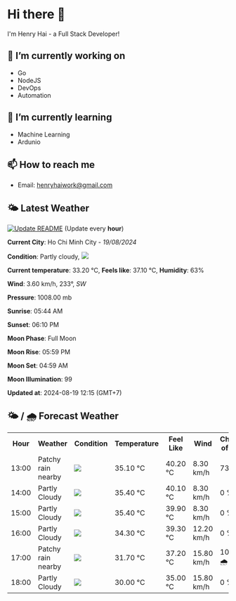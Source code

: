 # Hi there 👋

I'm Henry Hai - a Full Stack Developer!

## 🔭 I’m currently working on

- Go
- NodeJS
- DevOps
- Automation

## 🌱 I’m currently learning

- Machine Learning
- Ardunio

## 📫 How to reach me

- Email: <henryhaiwork@gmail.com>

## 🌤️ Latest Weather
[![Update README](https://github.com/henry0hai/henry0hai/actions/workflows/udpateReadme.yml/badge.svg)](https://github.com/henry0hai/henry0hai/actions/workflows/udpateReadme.yml)
(Update every **hour**)
<!-- CURRENT_WEATHER:START -->
**Current City**: Ho Chi Minh City - *19/08/2024*

**Condition**: Partly cloudy, <img src="https://cdn.weatherapi.com/weather/64x64/day/116.png"/>

**Current temperature**: 33.20 °C, **Feels like**: 37.10 °C, **Humidity**: 63%

**Wind**: 3.60 km/h, 233°, *SW*

**Pressure**: 1008.00 mb

**Sunrise**: 05:44 AM

**Sunset**: 06:10 PM

**Moon Phase**: Full Moon

**Moon Rise**: 05:59 PM

**Moon Set**: 04:59 AM

**Moon Illumination**: 99

**Updated at**: 2024-08-19 12:15 (GMT+7)<!-- CURRENT_WEATHER:END -->

## 🌤️ / 🌧️ Forecast Weather
<!-- FORECAST_WEATHER:START -->
<table>
		<tr>
			<th>Hour</th>
			<th>Weather</th>
			<th>Condition</th>
			<th>Temperature</th>
			<th>Feel Like</th>
			<th>Wind</th>
			<th>Chance of Rain</th>
		</tr>
				<tr>
					<td>13:00</td>
					<td>Patchy rain nearby</td>
					<td><img src='https://cdn.weatherapi.com/weather/64x64/day/176.png'/></td>
					<td>35.10 °C</td>
					<td>40.20 °C</td>
					<td>8.30 km/h</td>
					<td>73 %</td>
				</tr>
				<tr>
					<td>14:00</td>
					<td>Partly Cloudy </td>
					<td><img src='https://cdn.weatherapi.com/weather/64x64/day/116.png'/></td>
					<td>35.40 °C</td>
					<td>40.10 °C</td>
					<td>8.30 km/h</td>
					<td>0 %</td>
				</tr>
				<tr>
					<td>15:00</td>
					<td>Partly Cloudy </td>
					<td><img src='https://cdn.weatherapi.com/weather/64x64/day/116.png'/></td>
					<td>35.40 °C</td>
					<td>39.90 °C</td>
					<td>8.30 km/h</td>
					<td>0 %</td>
				</tr>
				<tr>
					<td>16:00</td>
					<td>Partly Cloudy </td>
					<td><img src='https://cdn.weatherapi.com/weather/64x64/day/116.png'/></td>
					<td>34.30 °C</td>
					<td>39.30 °C</td>
					<td>12.20 km/h</td>
					<td>0 %</td>
				</tr>
				<tr>
					<td>17:00</td>
					<td>Patchy rain nearby</td>
					<td><img src='https://cdn.weatherapi.com/weather/64x64/day/176.png'/></td>
					<td>31.70 °C</td>
					<td>37.20 °C</td>
					<td>15.80 km/h</td>
					<td>100 % 🌧️</td>
				</tr>
				<tr>
					<td>18:00</td>
					<td>Partly Cloudy </td>
					<td><img src='https://cdn.weatherapi.com/weather/64x64/day/116.png'/></td>
					<td>30.00 °C</td>
					<td>35.00 °C</td>
					<td>15.80 km/h</td>
					<td>0 %</td>
				</tr>
</table>
<!-- FORECAST_WEATHER:END -->
